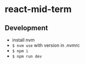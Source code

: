 # react-mid-term

## Development

- install nvm
- `$ nvm use` with version in .nvmrc
- `$ npm i`
- `$ npm run dev`
